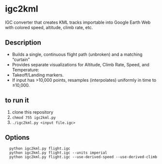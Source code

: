 # igc2kml
IGC converter that creates KML tracks importable into Google Earth Web with colored speed, altitude, climb rate, etc.

## Description
- Builds a single, continuous flight path (unbroken) and a matching “curtain”
- Provides separate visualizations for Altitude, Climb Rate, Speed, and Temperature:
- Takeoff/Landing markers.
- If input has >10,000 points, resamples (interpolates) uniformly in time to ≤10,000.
## to run it

1. clone this repository
2. `chmod 755 igc2kml.py`
3. `./igc2kml.py <input file.igc>`

## Options
```
  python igc2kml.py flight.igc
  python igc2kml.py flight.igc --units imperial
  python igc2kml.py flight.igc --use-derived-speed --use-derived-climb
```
